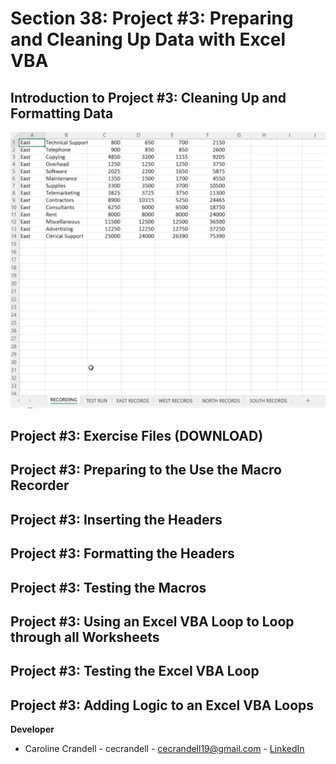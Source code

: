 # Section 38: Project #3: Preparing and Cleaning Up Data with Excel VBA

## Introduction to Project #3: Cleaning Up and Formatting Data

<img src="Images/1.png" width="800" />

## Project #3: Exercise Files (DOWNLOAD)

## Project #3: Preparing to the Use the Macro Recorder

## Project #3: Inserting the Headers

## Project #3: Formatting the Headers

## Project #3: Testing the Macros

## Project #3: Using an Excel VBA Loop to Loop through all Worksheets

## Project #3: Testing the Excel VBA Loop

## Project #3: Adding Logic to an Excel VBA Loops

**Developer**

- Caroline Crandell - cecrandell - cecrandell19@gmail.com - [LinkedIn](https://www.linkedin.com/in/carolinecrandell/)
